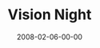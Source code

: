 ---
layout: message
category: message
series: "Vision Night"
title: "Vision Night"
date: 2008-02-06-00-00
message_id: 491
audio: "http://s3.amazonaws.com/crossroadsaudiomessages/Vision_Night_2008_webaudio.mp3"
audio-duration: "01:19:41"
explicit: false
---